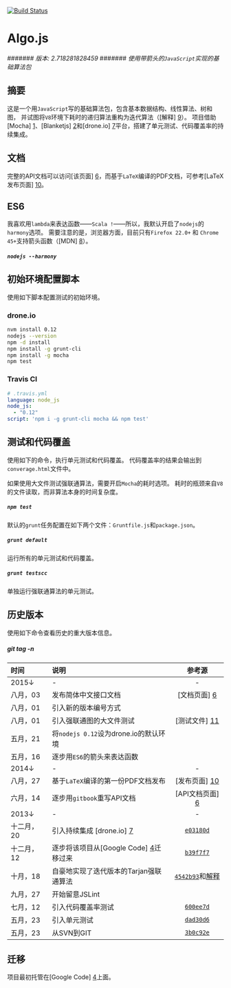 [![Build Status](https://drone.io/github.com/scotv/algo-js/status.png)](https://drone.io/github.com/scotv/algo-js/latest)

# Algo.js
####### _版本: 2.718281828459_
####### _使用带箭头的`JavaScript`实现的基础算法包_

## 摘要

这是一个用`JavaScript`写的基础算法包，包含基本数据结构、线性算法、树和图，
并试图将`V8`环境下耗时的递归算法重构为迭代算法（[解释] [9]）。
项目借助[Mocha] [1]、[Blanketjs] [2]和[drone.io] [7]平台，搭建了单元测试、代码覆盖率的持续集成。

## 文档

完整的API文档可以访问[该页面] [6]，而基于`LaTeX`编译的PDF文档，可参考[LaTeX发布页面] [10]。

## ES6

我喜欢用`lambda`来表达函数——`Scala !`——所以，我默认开启了`nodejs`的`harmony`选项。
需要注意的是，浏览器方面，目前只有`Firefox 22.0+` 和 `Chrome 45+`支持箭头函数（[MDN] [8]）。

##### `nodejs --harmony`

## 初始环境配置脚本

使用如下脚本配置测试的初始环境。

### drone.io
```bash
nvm install 0.12
nodejs --version
npm -d install
npm install -g grunt-cli
npm install -g mocha
npm test
```
### Travis CI
```yml
# .travis.yml
language: node_js
node_js:
  - "0.12"
script: 'npm i -g grunt-cli mocha && npm test'
```

## 测试和代码覆盖

使用如下的命令，执行单元测试和代码覆盖。
代码覆盖率的结果会输出到`converage.html`文件中。

如果使用大文件测试强联通算法，需要开启`Mocha`的耗时选项。
耗时的瓶颈来自`V8`的文件读取，而非算法本身的时间复杂度。

##### `npm test`
默认的`grunt`任务配置在如下两个文件：`Gruntfile.js`和`package.json`。

##### `grunt default`
运行所有的单元测试和代码覆盖。

##### `grunt testscc`
单独运行强联通算法的单元测试。

## 历史版本

使用如下命令查看历史的重大版本信息。

##### git tag -n

时间 | 说明 | 参考源
:-------|:---------|:-------:
 2015&darr; | - | -
 八月，03 | 发布简体中文接口文档 | [文档页面] [6]
 八月，01 | 引入新的版本编号方式 |
 八月，01 | 引入强联通图的大文件测试 | [测试文件] [11]
 五月，21 | 将`nodejs 0.12`设为drone.io的默认环境 |
 五月，16 | 逐步用`ES6`的箭头来表达函数 | 
 2014&darr; | - | -
 八月，27 | 基于`LaTeX`编译的第一份PDF文档发布 | [发布页面] [10]
 六月，14 | 逐步用`gitbook`重写API文档 | [API文档页面] [6]
 2013&darr; | - | -
 十二月，20 | 引入持续集成 [drone.io] [7]| [`e03180d`](https://github.com/scotv/algo-js/commit/e03180df15)
 十二月，12 | 逐步将该项目从[Google Code] [4]迁移过来 | [`b39f7f7`](https://github.com/scotv/algo-js/commit/b39f7f78ab)
 十月，18 | 自豪地实现了迭代版本的Tarjan强联通算法 | [`4542b93`](https://github.com/scotv/algo-js/commit/4542b937d827)和[解释][9]
 九月，27 | 开始留意JSLint | 
 七月，12 | 引入代码覆盖率测试 | [`600ee7d`](https://github.com/scotv/algo-js/commit/600ee7d899d2)
 五月，23 | 引入单元测试 | [`dad30d6`](https://github.com/scotv/algo-js/commit/dad30d64ad70)
 五月，23 | 从SVN到GIT | [`3b0c92e`](https://github.com/scotv/algo-js/commit/3b0c92e3b173)

## 迁移

项目最初托管在[Google Code] [4]上面。

[1]: http://mochajs.org/ "Mocha.js"
[2]: http://blanketjs.org/ "Blanket.js"
[3]: http://www.ecmascript.org/  "ECMA-262"
[4]: https://code.google.com/p/algo-js "Algo.js"
[5]: https://github.com/scotv/algo-js/issues "Issues"
[6]: http://scotv.github.io/algo-wiki/zh-cn/index.html "Wiki"
[7]: https://drone.io/github.com/scotv/algo-js "drone.io"
[8]: https://developer.mozilla.org/en-US/docs/Web/JavaScript/Reference/Functions/Arrow_functions#Browser_compatibility "Arrow functions"
[9]: http://scotv.github.io/algo/2013/11/10/how-to-write-iterative-tarjan-scc-algorithm-part-zero 'Iterative Tarjan'
[10]: https://github.com/scotv/algo-wiki/releases 'LaTeX Releases'
[11]: https://github.com/scotv/algo-js/releases/tag/2.7182818284 'Big file for SCC'
